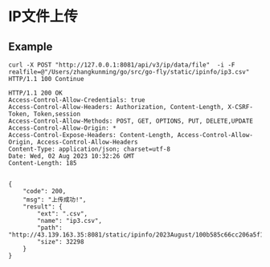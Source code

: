# IP文件上传

## Example

    curl -X POST "http://127.0.0.1:8081/api/v3/ip/data/file"  -i -F realfile=@"/Users/zhangkunming/go/src/go-fly/static/ipinfo/ip3.csv"
    HTTP/1.1 100 Continue

    HTTP/1.1 200 OK
    Access-Control-Allow-Credentials: true
    Access-Control-Allow-Headers: Authorization, Content-Length, X-CSRF-Token, Token,session
    Access-Control-Allow-Methods: POST, GET, OPTIONS, PUT, DELETE,UPDATE
    Access-Control-Allow-Origin: *
    Access-Control-Expose-Headers: Content-Length, Access-Control-Allow-Origin, Access-Control-Allow-Headers
    Content-Type: application/json; charset=utf-8
    Date: Wed, 02 Aug 2023 10:32:26 GMT
    Content-Length: 185


    {
        "code": 200,
        "msg": "上传成功!",
        "result": {
            "ext": ".csv",
            "name": "ip3.csv",
            "path": "http://43.139.163.35:8081/static/ipinfo/2023August/100b585c66cc206a5f1a44c476c6e6e4.csv",
            "size": 32298
        }
    }